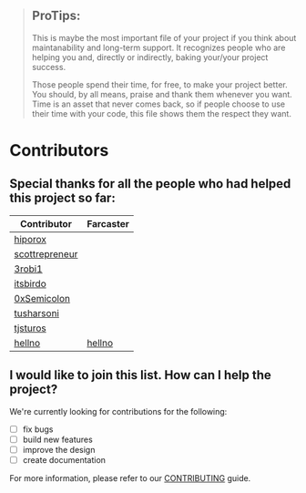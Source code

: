 > ## ProTips:
> This is maybe the most important file of your project if you think about maintanability and long-term support. It recognizes people who are helping you and, directly or indirectly, baking your/your project success.
> 
> Those people spend their time, for free, to make your project better. You should, by all means, praise and thank them whenever you want. Time is an asset that never comes back, so if people choose to use their time with your code, this file shows them the respect they want.

# Contributors

## Special thanks for all the people who had helped this project so far:


| Contributor   | Farcaster |
| ------------- | ------------- |
| [hiporox](https://github.com/hiporox)  |   |
| [scottrepreneur](https://github.com/scottrepreneur)  |  |
| [3robi1](https://github.com/3robi1) | |
| [itsbirdo](https://github.com/itsbirdo) | |
| [0xSemicolon](https://github.com/0xSemicolon) | |
| [tusharsoni](https://github.com/tusharsoni) | |
| [tjsturos](https://github.com/tjsturos) | |
| [hellno](https://github.com/hellno) | [hellno](https://warpcast.com/hellno) |

## I would like to join this list. How can I help the project?

We're currently looking for contributions for the following:

- [ ] fix bugs
- [ ] build new features
- [ ] improve the design
- [ ] create documentation

For more information, please refer to our [CONTRIBUTING](CONTRIBUTING.md) guide.
